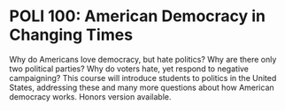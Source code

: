 # POLI 100: American Democracy in Changing Times

Why do Americans love democracy, but hate politics? Why are there only two political parties? Why do voters hate, yet respond to negative campaigning? This course will introduce students to politics in the United States, addressing these and many more questions about how American democracy works. Honors version available.